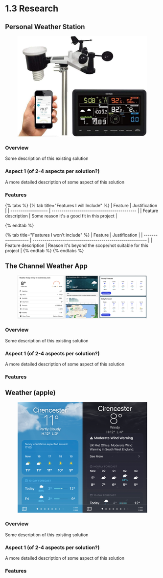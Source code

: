 # 1.3 Research

## Personal Weather Station

<figure><img src="../.gitbook/assets/61YF-5H2R9L._AC_SL1000_.jpg" alt=""><figcaption></figcaption></figure>

### Overview

Some description of this existing solution

### Aspect 1 (of 2-4 aspects per solution?)

A more detailed description of some aspect of this solution

### Features

{% tabs %}
{% tab title="Features I will Include" %}
| Feature             | Justification                               |
| ------------------- | ------------------------------------------- |
| Feature description | Some reason it's a good fit in this project |


{% endtab %}

{% tab title="Features I won't include" %}
| Feature             | Justification                                              |
| ------------------- | ---------------------------------------------------------- |
| Feature description | Reason it's beyond the scope/not suitable for this project |
{% endtab %}
{% endtabs %}



## The Channel Weather App

<figure><img src="../.gitbook/assets/Screenshot 2023-04-13 at 15.33.22.png" alt=""><figcaption></figcaption></figure>

### Overview

Some description of this existing solution

### Aspect 1 (of 2-4 aspects per solution?)

A more detailed description of some aspect of this solution

### Features



## Weather (apple)

<figure><img src="../.gitbook/assets/Screenshot 2023-04-13 at 15.41.44.png" alt=""><figcaption></figcaption></figure>

### Overview

Some description of this existing solution

### Aspect 1 (of 2-4 aspects per solution?)

A more detailed description of some aspect of this solution

### Features

